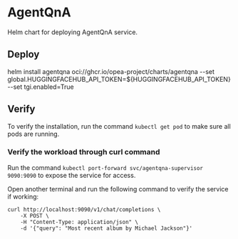 # AgentQnA

Helm chart for deploying AgentQnA service.

## Deploy

helm install agentqna oci://ghcr.io/opea-project/charts/agentqna --set global.HUGGINGFACEHUB_API_TOKEN=${HUGGINGFACEHUB_API_TOKEN} --set tgi.enabled=True

## Verify

To verify the installation, run the command `kubectl get pod` to make sure all pods are running.

### Verify the workload through curl command

Run the command `kubectl port-forward svc/agentqna-supervisor 9090:9090` to expose the service for access.

Open another terminal and run the following command to verify the service if working:

```console
curl http://localhost:9090/v1/chat/completions \
    -X POST \
    -H "Content-Type: application/json" \
    -d '{"query": "Most recent album by Michael Jackson"}'
```
